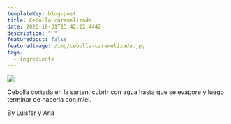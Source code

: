 ```yaml
---
templateKey: blog-post
title: Cebolla caramelizada
date: 2020-10-31T15:42:22.444Z
description: " "
featuredpost: false
featuredimage: /img/cebolla-caramelizada.jpg
tags:
  - ingrediente
---
```

![](/img/cebolla-caramelizada.jpg)

Cebolla cortada en la sarten, cubrir con agua hasta que se evapore y luego terminar de hacerla con miel.

By Luisfer y Ana